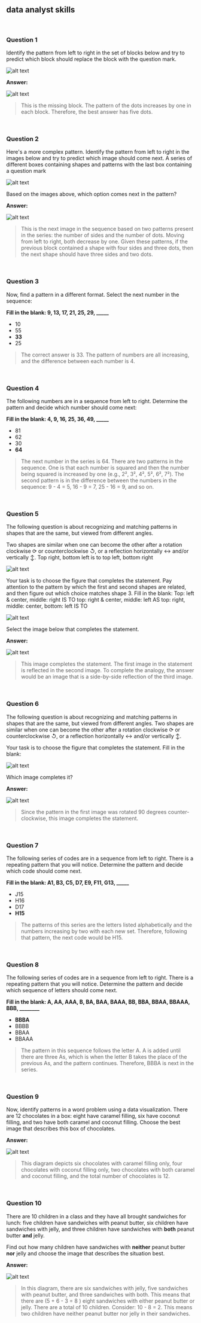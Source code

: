## data analyst skills

&nbsp;

### Question 1

Identify the pattern from left to right in the set of blocks below and try to predict which block should replace the block with the question mark.

![alt text](https://github.com/jdrangosch/google-data-analytics/blob/main/Foundations_Data_Everywhere/Week_2/Img/01_01.png?raw=true)

**Answer:**

![alt text](https://github.com/jdrangosch/google-data-analytics/blob/main/Foundations_Data_Everywhere/Week_2/Img/01_02.png?raw=true)

> This is the missing block. The pattern of the dots increases by one in each block. Therefore, the best answer has five dots.

&nbsp;

### Question 2

Here's a more complex pattern. Identify the pattern from left to right in the images below and try to predict which image should come next.
A series of different boxes containing shapes and patterns with the last box containing a question mark

![alt text](https://github.com/jdrangosch/google-data-analytics/blob/main/Foundations_Data_Everywhere/Week_2/Img/02_01.png?raw=true)

Based on the images above, which option comes next in the pattern? 

**Answer:**

![alt text](https://github.com/jdrangosch/google-data-analytics/blob/main/Foundations_Data_Everywhere/Week_2/Img/02_02.png?raw=true)

> This is the next image in the sequence based on two patterns present in the series: the number of sides and the number of dots. Moving from left to right, both decrease by one. Given these patterns, if the previous block contained a shape with four sides and three dots, then the next shape should have three sides and two dots. 

&nbsp;

### Question 3

Now, find a pattern in a different format. Select the next number in the sequence:

**Fill in the blank: 9, 13, 17, 21, 25, 29, _____**

* 10
* 55
* **33**
* 25

> The correct answer is 33. The pattern of numbers are all increasing, and the difference between each number is 4.

&nbsp;

### Question 4

The following numbers are in a sequence from left to right. Determine the pattern and decide which number should come next:

**Fill in the blank: 4, 9, 16, 25, 36, 49, _____**

* 81
* 62
* 30
* **64**

> The next number in the series is 64. There are two patterns in the sequence. One is that each number is squared and then the number being squared is increased by one (e.g., 2², 3², 4², 5², 6², 7²). The second pattern is in the difference between the numbers in the sequence: 9 - 4 = 5, 16 - 9 = 7, 25 - 16 = 9, and so on.

&nbsp;

### Question 5

The following question is about recognizing and matching patterns in shapes that are the same, but viewed from different angles. 

Two shapes are similar when one can become the other after a rotation clockwise ⟳ or counterclockwise ↺, or a reflection horizontally ↔ and/or vertically ↕.
Top right, bottom left is to top left, bottom right

![alt text](https://github.com/jdrangosch/google-data-analytics/blob/main/Foundations_Data_Everywhere/Week_2/Img/05_01.png?raw=true)

Your task is to choose the figure that completes the statement. Pay attention to the pattern by which the first and second shapes are related, and then figure out which choice matches shape 3. Fill in the blank:
Top: left & center, middle: right IS TO top: right & center, middle: left AS top: right, middle: center, bottom: left IS TO

![alt text](https://github.com/jdrangosch/google-data-analytics/blob/main/Foundations_Data_Everywhere/Week_2/Img/05_01.jpg?raw=true)

Select the image below that completes the statement.

**Answer:**

![alt text](https://github.com/jdrangosch/google-data-analytics/blob/main/Foundations_Data_Everywhere/Week_2/Img/05_02.jpg?raw=true)

> This image completes the statement. The first image in the statement is reflected in the second image. To complete the analogy, the answer would be an image that is a side-by-side reflection of the third image. 

&nbsp;

### Question 6

The following question is about recognizing and matching patterns in shapes that are the same, but viewed from different angles. Two shapes are similar when one can become the other after a rotation clockwise ⟳ or counterclockwise ↺, or a reflection horizontally ↔ and/or vertically ↕.

Your task is to choose the figure that completes the statement. Fill in the blank:

![alt text](https://github.com/jdrangosch/google-data-analytics/blob/main/Foundations_Data_Everywhere/Week_2/Img/06_01.png?raw=true)

Which image completes it?

**Answer:**

![alt text](https://github.com/jdrangosch/google-data-analytics/blob/main/Foundations_Data_Everywhere/Week_2/Img/06_02.png?raw=true)

> Since the pattern in the first image was rotated 90 degrees counter-clockwise, this image completes the statement.

&nbsp;

### Question 7

The following series of codes are in a sequence from left to right. There is a repeating pattern that you will notice. Determine the pattern and decide which code should come next. 

**Fill in the blank: A1, B3, C5, D7, E9, F11, G13, _____**

* J15
* H16
* D17
* **H15**

> The patterns of this series are the letters listed alphabetically and the numbers increasing by two with each new set. Therefore, following that pattern, the next code would be H15.

&nbsp;

### Question 8

The following series of codes are in a sequence from left to right. There is a repeating pattern that you will notice. Determine the pattern and decide which sequence of letters should come next.

**Fill in the blank: A, AA, AAA, B, BA, BAA, BAAA, BB, BBA, BBAA, BBAAA, BBB, ________**

* **BBBA**
* BBBB
* BBAA
* BBAAA

> The pattern in this sequence follows the letter A. A is added until there are three As, which is when the letter B takes the place of the previous As, and the pattern continues. Therefore, BBBA is next in the series.

&nbsp;

### Question 9

Now, identify patterns in a word problem using a data visualization. There are 12 chocolates in a box: eight have caramel filling, six have coconut filling, and two have both caramel and coconut filling. Choose the best image that describes this box of chocolates. 

**Answer:**

![alt text](https://github.com/jdrangosch/google-data-analytics/blob/main/Foundations_Data_Everywhere/Week_2/Img/09.png?raw=true)

> This diagram depicts six chocolates with caramel filling only, four chocolates with coconut filling only, two chocolates with both caramel and coconut filling, and the total number of chocolates is 12.

&nbsp;

### Question 10

There are 10 children in a class and they have all brought sandwiches for lunch: five children have sandwiches with peanut butter, six children have sandwiches with jelly, and three children have sandwiches with **both** peanut butter **and** jelly. 

Find out how many children have sandwiches with **neither** peanut butter **nor** jelly and choose the image that describes the situation best.

**Answer:**

![alt text](https://github.com/jdrangosch/google-data-analytics/blob/main/Foundations_Data_Everywhere/Week_2/Img/10.png?raw=true)

> In this diagram, there are six sandwiches with jelly, five sandwiches with peanut butter, and three sandwiches with both. This means that there are (5 + 6 - 3 = 8 ) eight sandwiches with either peanut butter or jelly. There are a total of 10 children. Consider: 10 - 8 = 2. This means two children have neither peanut butter nor jelly in their sandwiches.

